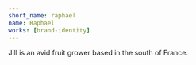 ```yaml
---
short_name: raphael
name: Raphael
works: [brand-identity]
---
```

Jill is an avid fruit grower based in the south of France.